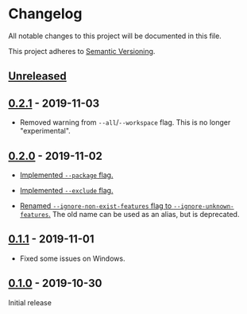 # Changelog

All notable changes to this project will be documented in this file.

This project adheres to [Semantic Versioning](https://semver.org).

## [Unreleased]

## [0.2.1] - 2019-11-03

* Removed warning from `--all`/`--workspace` flag. This is no longer "experimental".

## [0.2.0] - 2019-11-02

* [Implemented `--package` flag.][12]

* [Implemented `--exclude` flag.][12]

* [Renamed `--ignore-non-exist-features` flag to `--ignore-unknown-features`.][10]
  The old name can be used as an alias, but is deprecated.

[10]: https://github.com/taiki-e/cargo-hack/pull/10
[12]: https://github.com/taiki-e/cargo-hack/pull/12

## [0.1.1] - 2019-11-01

* Fixed some issues on Windows.

## [0.1.0] - 2019-10-30

Initial release

[Unreleased]: https://github.com/taiki-e/cargo-hack/compare/v0.2.1...HEAD
[0.2.1]: https://github.com/taiki-e/cargo-hack/compare/v0.2.0...v0.2.1
[0.2.0]: https://github.com/taiki-e/cargo-hack/compare/v0.1.1...v0.2.0
[0.1.1]: https://github.com/taiki-e/cargo-hack/compare/v0.1.0...v0.1.1
[0.1.0]: https://github.com/taiki-e/cargo-hack/releases/tag/v0.1.0

